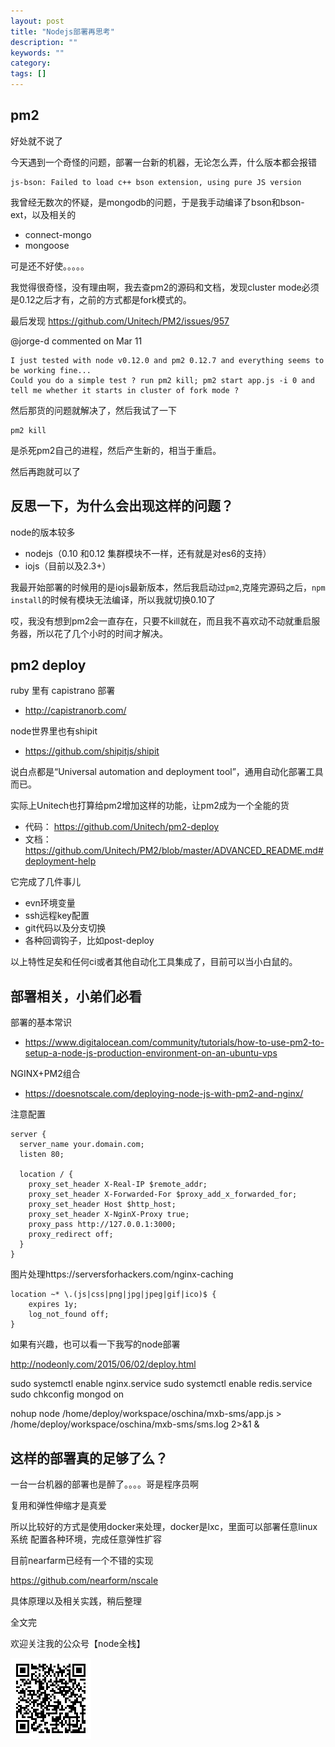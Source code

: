 ```yaml
---
layout: post
title: "Nodejs部署再思考"
description: ""
keywords: ""
category: 
tags: []
---
```



## pm2

好处就不说了

今天遇到一个奇怪的问题，部署一台新的机器，无论怎么弄，什么版本都会报错
 
```
js-bson: Failed to load c++ bson extension, using pure JS version
```

我曾经无数次的怀疑，是mongodb的问题，于是我手动编译了bson和bson-ext，以及相关的

- connect-mongo
- mongoose

可是还不好使。。。。。

我觉得很奇怪，没有理由啊，我去查pm2的源码和文档，发现cluster mode必须是0.12之后才有，之前的方式都是fork模式的。

最后发现 https://github.com/Unitech/PM2/issues/957


@jorge-d commented on Mar 11


```
I just tested with node v0.12.0 and pm2 0.12.7 and everything seems to be working fine...
Could you do a simple test ? run pm2 kill; pm2 start app.js -i 0 and tell me whether it starts in cluster of fork mode ?
```

然后那货的问题就解决了，然后我试了一下

    pm2 kill
    
是杀死pm2自己的进程，然后产生新的，相当于重启。

然后再跑就可以了

## 反思一下，为什么会出现这样的问题？

node的版本较多

- nodejs（0.10 和0.12 集群模块不一样，还有就是对es6的支持）
- iojs（目前以及2.3+）

我最开始部署的时候用的是iojs最新版本，然后我启动过`pm2`,克隆完源码之后，`npm install`的时候有模块无法编译，所以我就切换0.10了

哎，我没有想到pm2会一直存在，只要不kill就在，而且我不喜欢动不动就重启服务器，所以花了几个小时的时间才解决。

## pm2 deploy

ruby 里有 capistrano 部署

- http://capistranorb.com/

node世界里也有shipit

- https://github.com/shipitjs/shipit

说白点都是“Universal automation and deployment tool”，通用自动化部署工具而已。

实际上Unitech也打算给pm2增加这样的功能，让pm2成为一个全能的货

- 代码： https://github.com/Unitech/pm2-deploy
- 文档：https://github.com/Unitech/PM2/blob/master/ADVANCED_README.md#deployment-help


它完成了几件事儿

- evn环境变量
- ssh远程key配置
- git代码以及分支切换
- 各种回调钩子，比如post-deploy

以上特性足矣和任何ci或者其他自动化工具集成了，目前可以当小白鼠的。

## 部署相关，小弟们必看

部署的基本常识

- https://www.digitalocean.com/community/tutorials/how-to-use-pm2-to-setup-a-node-js-production-environment-on-an-ubuntu-vps

NGINX+PM2组合

- https://doesnotscale.com/deploying-node-js-with-pm2-and-nginx/

注意配置


    server {  
      server_name your.domain.com;
      listen 80;

      location / {
        proxy_set_header X-Real-IP $remote_addr;
        proxy_set_header X-Forwarded-For $proxy_add_x_forwarded_for;
        proxy_set_header Host $http_host;
        proxy_set_header X-NginX-Proxy true;
        proxy_pass http://127.0.0.1:3000;
        proxy_redirect off;
      }
    }


图片处理https://serversforhackers.com/nginx-caching

  	location ~* \.(js|css|png|jpg|jpeg|gif|ico)$ {
  		expires 1y;
  		log_not_found off;
  	}



如果有兴趣，也可以看一下我写的node部署

http://nodeonly.com/2015/06/02/deploy.html



sudo systemctl enable nginx.service
sudo systemctl enable redis.service
sudo chkconfig mongod on


nohup node /home/deploy/workspace/oschina/mxb-sms/app.js > /home/deploy/workspace/oschina/mxb-sms/sms.log 2>&1 &





## 这样的部署真的足够了么？

一台一台机器的部署也是醉了。。。。哥是程序员啊

复用和弹性伸缩才是真爱

所以比较好的方式是使用docker来处理，docker是lxc，里面可以部署任意linux系统
配置各种环境，完成任意弹性扩容

目前nearfarm已经有一个不错的实现

https://github.com/nearform/nscale

具体原理以及相关实践，稍后整理

全文完

欢迎关注我的公众号【node全栈】

![](/css/node全栈-公众号.png)
